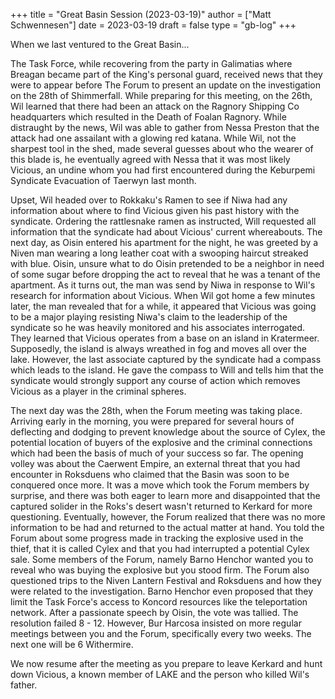 +++
title = "Great Basin Session (2023-03-19)"
author = ["Matt Schwennesen"]
date = 2023-03-19
draft = false
type = "gb-log"
+++

When we last ventured to the Great Basin...

The Task Force, while recovering from the party in Galimatias where Breagan
became part of the King's personal guard, received news that they were to appear
before The Forum to present an update on the investigation on the 28th of
Shimmerfall. While preparing for this meeting, on the 26th, Wil learned that
there had been an attack on the Ragnory Shipping Co headquarters which resulted
in the Death of Foalan Ragnory. While distraught by the news, Wil was able to
gather from Nessa Preston that the attack had one assailant with a glowing red
katana. While Wil, not the sharpest tool in the shed, made several guesses about
who the wearer of this blade is, he eventually agreed with Nessa that it was
most likely Vicious, an undine whom you had first encountered during the
Keburpemi Syndicate Evacuation of Taerwyn last month.

Upset, Wil headed over to Rokkaku's Ramen to see if Niwa had any information
about where to find Vicious given his past history with the syndicate. Ordering
the rattlesnake ramen as instructed, Will requested all information that the
syndicate had about Vicious' current whereabouts. The next day, as Oisin entered
his apartment for the night, he was greeted by a Niven man wearing a long
leather coat with a swooping haircut streaked with blue. Oisin, unsure what to
do Oisin pretended to be a neighbor in need of some sugar before dropping the
act to reveal that he was a tenant of the apartment. As it turns out, the man
was send by Niwa in response to Wil's research for information about Vicious.
When Wil got home a few minutes later, the man revealed that for a while, it
appeared that Vicious was going to be a major playing resisting Niwa's claim to
the leadership of the syndicate so he was heavily monitored and his associates
interrogated. They learned that Vicious operates from a base on an island in
Kratermeer. Supposedly, the island is always wreathed in fog and moves all over
the lake. However, the last associate captured by the syndicate had a compass
which leads to the island. He gave the compass to Will and tells him that the
syndicate would strongly support any course of action which removes Vicious as a
player in the criminal spheres.

The next day was the 28th, when the Forum meeting was taking place. Arriving
early in the morning, you were prepared for several hours of deflecting and
dodging to prevent knowledge about the source of Cylex, the potential location
of buyers of the explosive and the criminal connections which had been the basis
of much of your success so far. The opening volley was about the Caerwent
Empire, an external threat that you had encounter in Roksduens who claimed
that the Basin was soon to be conquered once more. It was a move which took the
Forum members by surprise, and there was both eager to learn more and
disappointed that the captured solider in the Roks's desert wasn't returned to
Kerkard for more questioning. Eventually, however, the Forum realized that there
was no more information to be had and returned to the actual matter at hand. You
told the Forum about some progress made in tracking the explosive used in the
thief, that it is called Cylex and that you had interrupted a potential Cylex
sale. Some members of the Forum, namely Barno Henchor wanted you to reveal who
was buying the explosive but you stood firm. The Forum also questioned trips to
the Niven Lantern Festival and Roksduens and how they were related to the
investigation. Barno Henchor even proposed that they limit the Task Force's
access to Koncord resources like the teleportation network. After a passionate
speech by Oisin, the vote was tallied. The resolution failed 8 - 12. However,
Bur Harcosa insisted on more regular meetings between you and the Forum,
specifically every two weeks. The next one will be 6 Withermire.

We now resume after the meeting as you prepare to leave Kerkard and hunt down
Vicious, a known member of LAKE and the person who killed Wil's father.
